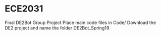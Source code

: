 # ECE2031
Final DE2Bot Group Project
Place main code files in Code/
Download the DE2 project and name the folder DE2Bot_Spring19 
